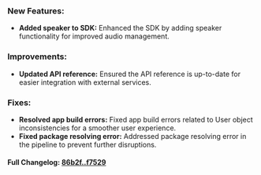 ### **New Features:**
- **Added speaker to SDK:** Enhanced the SDK by adding speaker functionality for improved audio management.

### **Improvements:**
- **Updated API reference:** Ensured the API reference is up-to-date for easier integration with external services.

### **Fixes:**
- **Resolved app build errors:** Fixed app build errors related to User object inconsistencies for a smoother user experience.
- **Fixed package resolving error:** Addressed package resolving error in the pipeline to prevent further disruptions.

#### **Full Changelog:** [86b2f..f7529](https://github.com/mediar-ai/screenpipe/compare/86b2f..f7529)

